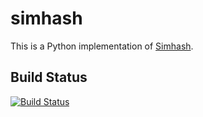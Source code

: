 simhash
===========

This is a Python implementation of [Simhash](http://www.wwwconference.org/www2007/papers/paper215.pdf).

## Build Status

[![Build Status](https://travis-ci.org/liangsun/simhash.png?branch=master)](https://travis-ci.org/liangsun/simhash)
